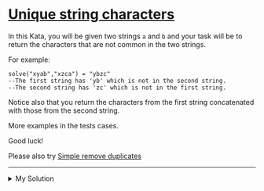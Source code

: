 # [Unique string characters](https://www.codewars.com/kata/597c684822bc9388f600010f)

In this Kata, you will be given two strings `a` and `b` and your task will be to return the characters that are not
common in the two strings.

For example:

    solve("xyab","xzca") = "ybzc"
    --The first string has 'yb' which is not in the second string.
    --The second string has 'zc' which is not in the first string.

Notice also that you return the characters from the first string concatenated with those from the second string.

More examples in the tests cases.

Good luck!

Please also try [Simple remove duplicates](https://www.codewars.com/kata/5ba38ba180824a86850000f7)

---

<details><summary>My Solution</summary>

```js
function solve(a, b) {
  return [...(a + b)]
    .filter((el) => !a.includes(el) || !b.includes(el))
    .join("");
}
```

</details>
